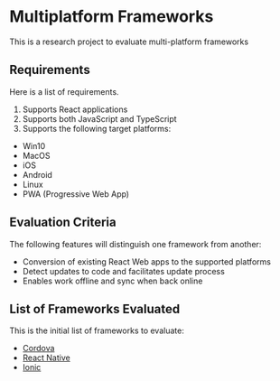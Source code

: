 # Multiplatform Frameworks
This is a research project to evaluate multi-platform frameworks

## Requirements

Here is a list of requirements.

1. Supports React applications
2. Supports both JavaScript and TypeScript
3. Supports the following target platforms:
- Win10
- MacOS
- iOS
- Android
- Linux
- PWA (Progressive Web App)

## Evaluation Criteria

The following features will distinguish one framework from another:

- Conversion of existing React Web apps to the supported platforms
- Detect updates to code and facilitates update process
- Enables work offline and sync when back online

## List of Frameworks Evaluated

This is the initial list of frameworks to evaluate:

- [Cordova](https://cordova.apache.org/)
- [React Native](https://reactnative.dev/)
- [Ionic](https://ionicframework.com/blog/announcing-ionic-react/)

